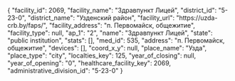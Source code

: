 {
    "facility_id": 2069,
    "facility_name": "Здравпункт Лицей",
    "district_id": "5-23-0",
    "district_name": "Узденский район",
    "facility_url": "https:\/\/uzda-crb.by\/faps\/",
    "facility_address": "п. Первомайск, общежитие",
    "facility_type": null,
    "ap_1": "2",
    "name": "Здравпункт Лицей",
    "state": "public institution",
    "stats": [],
    "med_id": 535,
    "address": "п. Первомайск, общежитие",
    "devices": [],
    "coord_x_y": null,
    "place_name": "Узда",
    "place_type": "city",
    "localties_key": 125,
    "year_of_closing": null,
    "year_of_opening": "0",
    "healthcare_facility_key": 2069,
    "administrative_division_id": "5-23-0"
}